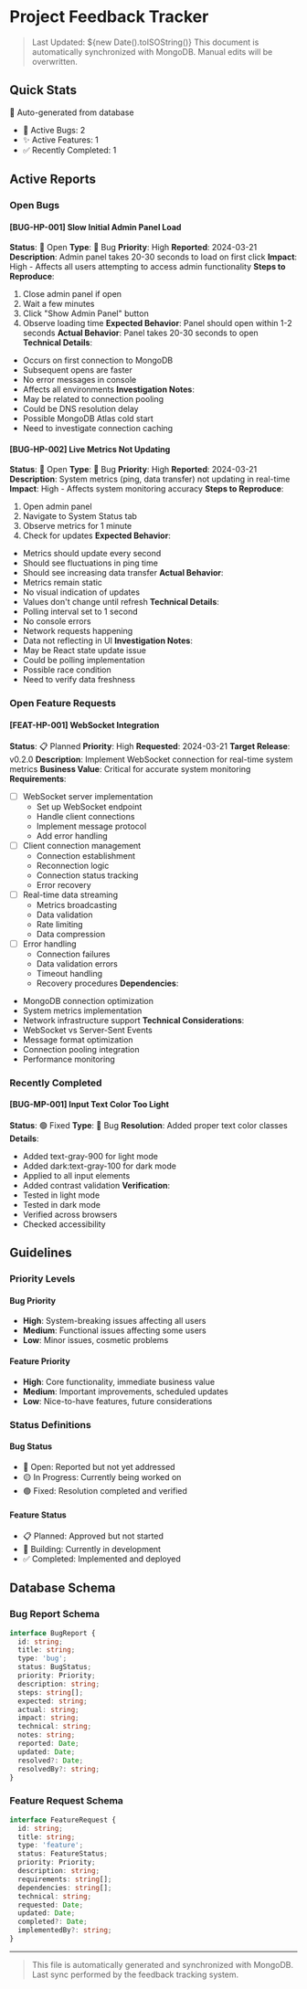 # Project Feedback Tracker

> Last Updated: ${new Date().toISOString()}
> This document is automatically synchronized with MongoDB. Manual edits will be overwritten.

## Quick Stats
🔄 Auto-generated from database
- 🐛 Active Bugs: 2
- ✨ Active Features: 1
- ✅ Recently Completed: 1

## Active Reports

### Open Bugs

#### [BUG-HP-001] Slow Initial Admin Panel Load
**Status**: 🔴 Open
**Type**: 🐛 Bug
**Priority**: High
**Reported**: 2024-03-21
**Description**: Admin panel takes 20-30 seconds to load on first click
**Impact**: High - Affects all users attempting to access admin functionality
**Steps to Reproduce**:
1. Close admin panel if open
2. Wait a few minutes
3. Click "Show Admin Panel" button
4. Observe loading time
**Expected Behavior**: Panel should open within 1-2 seconds
**Actual Behavior**: Panel takes 20-30 seconds to open
**Technical Details**:
- Occurs on first connection to MongoDB
- Subsequent opens are faster
- No error messages in console
- Affects all environments
**Investigation Notes**:
- May be related to connection pooling
- Could be DNS resolution delay
- Possible MongoDB Atlas cold start
- Need to investigate connection caching

#### [BUG-HP-002] Live Metrics Not Updating
**Status**: 🔴 Open
**Type**: 🐛 Bug
**Priority**: High
**Reported**: 2024-03-21
**Description**: System metrics (ping, data transfer) not updating in real-time
**Impact**: High - Affects system monitoring accuracy
**Steps to Reproduce**:
1. Open admin panel
2. Navigate to System Status tab
3. Observe metrics for 1 minute
4. Check for updates
**Expected Behavior**: 
- Metrics should update every second
- Should see fluctuations in ping time
- Should see increasing data transfer
**Actual Behavior**:
- Metrics remain static
- No visual indication of updates
- Values don't change until refresh
**Technical Details**:
- Polling interval set to 1 second
- No console errors
- Network requests happening
- Data not reflecting in UI
**Investigation Notes**:
- May be React state update issue
- Could be polling implementation
- Possible race condition
- Need to verify data freshness

### Open Feature Requests

#### [FEAT-HP-001] WebSocket Integration
**Status**: 📋 Planned
**Priority**: High
**Requested**: 2024-03-21
**Target Release**: v0.2.0
**Description**: Implement WebSocket connection for real-time system metrics
**Business Value**: Critical for accurate system monitoring
**Requirements**:
- [ ] WebSocket server implementation
  * Set up WebSocket endpoint
  * Handle client connections
  * Implement message protocol
  * Add error handling
- [ ] Client connection management
  * Connection establishment
  * Reconnection logic
  * Connection status tracking
  * Error recovery
- [ ] Real-time data streaming
  * Metrics broadcasting
  * Data validation
  * Rate limiting
  * Data compression
- [ ] Error handling
  * Connection failures
  * Data validation errors
  * Timeout handling
  * Recovery procedures
**Dependencies**:
- MongoDB connection optimization
- System metrics implementation
- Network infrastructure support
**Technical Considerations**:
- WebSocket vs Server-Sent Events
- Message format optimization
- Connection pooling integration
- Performance monitoring

### Recently Completed

#### [BUG-MP-001] Input Text Color Too Light
**Status**: 🟢 Fixed
**Type**: 🐛 Bug
**Resolution**: Added proper text color classes
**Details**:
- Added text-gray-900 for light mode
- Added dark:text-gray-100 for dark mode
- Applied to all input elements
- Added contrast validation
**Verification**:
- Tested in light mode
- Tested in dark mode
- Verified across browsers
- Checked accessibility

## Guidelines

### Priority Levels

#### Bug Priority
- **High**: System-breaking issues affecting all users
- **Medium**: Functional issues affecting some users
- **Low**: Minor issues, cosmetic problems

#### Feature Priority
- **High**: Core functionality, immediate business value
- **Medium**: Important improvements, scheduled updates
- **Low**: Nice-to-have features, future considerations

### Status Definitions

#### Bug Status
- 🔴 Open: Reported but not yet addressed
- 🟡 In Progress: Currently being worked on
- 🟢 Fixed: Resolution completed and verified

#### Feature Status
- 📋 Planned: Approved but not started
- 🚧 Building: Currently in development
- ✅ Completed: Implemented and deployed

## Database Schema

### Bug Report Schema
```typescript
interface BugReport {
  id: string;
  title: string;
  type: 'bug';
  status: BugStatus;
  priority: Priority;
  description: string;
  steps: string[];
  expected: string;
  actual: string;
  impact: string;
  technical: string;
  notes: string;
  reported: Date;
  updated: Date;
  resolved?: Date;
  resolvedBy?: string;
}
```

### Feature Request Schema
```typescript
interface FeatureRequest {
  id: string;
  title: string;
  type: 'feature';
  status: FeatureStatus;
  priority: Priority;
  description: string;
  requirements: string[];
  dependencies: string[];
  technical: string;
  requested: Date;
  updated: Date;
  completed?: Date;
  implementedBy?: string;
}
```

---
> This file is automatically generated and synchronized with MongoDB.
> Last sync performed by the feedback tracking system.
